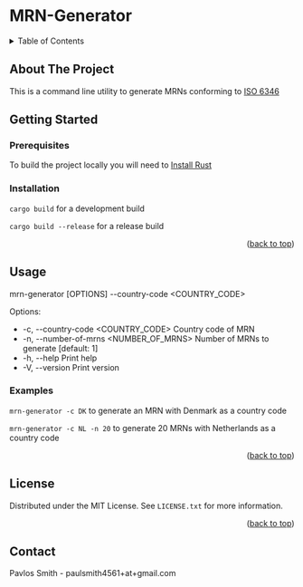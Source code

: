 # MRN-Generator

<!-- TABLE OF CONTENTS -->
<details>
  <summary>Table of Contents</summary>
  <ol>
    <li>
      <a href="#about-the-project">About The Project</a>
    </li>
    <li>
      <a href="#getting-started">Getting Started</a>
      <ul>
        <li><a href="#prerequisites">Prerequisites</a></li>
        <li><a href="#installation">Installation</a></li>
      </ul>
    </li>
    <li><a href="#usage">Usage</a></li>
    <li><a href="#license">License</a></li>
    <li><a href="#contact">Contact</a></li>
  </ol>
</details>

<!-- ABOUT THE PROJECT -->
## About The Project

This is a command line utility to generate MRNs conforming to [ISO 6346](https://en.wikipedia.org/wiki/ISO_6346)

<!-- GETTING STARTED -->
## Getting Started

### Prerequisites

To build the project locally you will need to [Install Rust](https://www.rust-lang.org/tools/install)

### Installation

```cargo build``` for a development build

```cargo build --release``` for a release build

<p align="right">(<a href="#readme-top">back to top</a>)</p>

<!-- USAGE EXAMPLES -->
## Usage

mrn-generator [OPTIONS] --country-code <COUNTRY_CODE>

Options:
- -c, --country-code <COUNTRY_CODE>      Country code of MRN
- -n, --number-of-mrns <NUMBER_OF_MRNS>  Number of MRNs to generate [default: 1]
- -h, --help                             Print help
- -V, --version                          Print version
  
### Examples
```mrn-generator -c DK``` to generate an MRN with Denmark as a country code

```mrn-generator -c NL -n 20``` to generate 20 MRNs with Netherlands as a country code

<p align="right">(<a href="#readme-top">back to top</a>)</p>

<!-- LICENSE -->
## License

Distributed under the MIT License. See `LICENSE.txt` for more information.

<p align="right">(<a href="#readme-top">back to top</a>)</p>

<!-- CONTACT -->
## Contact

Pavlos Smith - paulsmith4561+at+gmail.com
